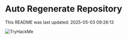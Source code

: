 # Auto Regenerate Repository

This README was last updated: 2025-05-03 09:26:13

 ![TryHackMe](https://tryhackme.com/badge/533634)